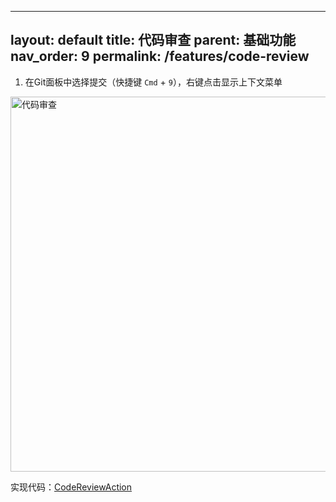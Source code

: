 

---
layout: default
title: 代码审查
parent: 基础功能
nav_order: 9
permalink: /features/code-review
---

1. 在Git面板中选择提交（快捷键 `Cmd` + `9`），右键点击显示上下文菜单

<img src="https://unitmesh.cc/auto-dev/works-with-git.png" alt="代码审查" width="600px"/>

实现代码：[CodeReviewAction](https://github.com/unit-mesh/auto-dev/blob/master/exts/ext-git/src/main/kotlin/cc/unitmesh/git/actions/vcs/CodeReviewAction.kt)